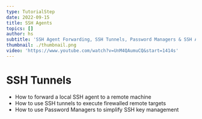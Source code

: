 ```yaml
---
type: TutorialStep
date: 2022-09-15
title: SSH Agents
topics: []
author: hs
subtitle: 'SSH Agent Forwarding, SSH Tunnels, Password Managers & SSH Agents'
thumbnail: ./thumbnail.png
video: 'https://www.youtube.com/watch?v=UnM4QAumuCQ&start=1414s'
---
```


# SSH Tunnels

* How to forward a local SSH agent to a remote machine
* How to use SSH tunnels to execute firewalled remote targets
* How to use Password Managers to simplify SSH key management
